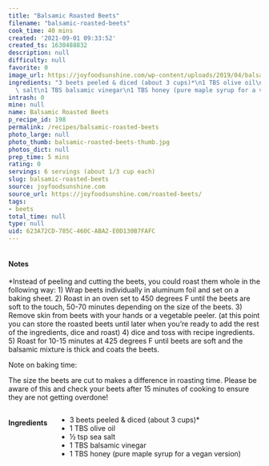 ```yaml
---
title: "Balsamic Roasted Beets"
filename: "balsamic-roasted-beets"
cook_time: 40 mins
created: '2021-09-01 09:33:52'
created_ts: 1630488832
description: null
difficulty: null
favorite: 0
image_url: https://joyfoodsunshine.com/wp-content/uploads/2019/04/balsamic-roasted-beets-recipe-6.jpg
ingredients: "3 beets peeled & diced (about 3 cups)*\n1 TBS olive oil\n\xBD tsp sea\
  \ salt\n1 TBS balsamic vinegar\n1 TBS honey (pure maple syrup for a vegan version)"
intrash: 0
mine: null
name: Balsamic Roasted Beets
p_recipe_id: 198
permalink: /recipes/balsamic-roasted-beets
photo_large: null
photo_thumb: balsamic-roasted-beets-thumb.jpg
photos_dict: null
prep_time: 5 mins
rating: 0
servings: 6 servings (about 1/3 cup each)
slug: balsamic-roasted-beets
source: joyfoodsunshine.com
source_url: https://joyfoodsunshine.com/roasted-beets/
tags:
- beets
total_time: null
type: null
uid: 623A72CD-785C-460C-ABA2-E0D130B7FAFC
---
```

<div class="columns large-7 small-12" id="writeup">		<div id="notes"><h4>Notes</h4>
<div class="box box-notes"><p>*Instead of peeling and cutting the beets, you could roast them whole in the following way: 1) Wrap beets individually in aluminum foil and set on a baking sheet. 2) Roast in an oven set to 450 degrees F until the beets are soft to the touch, 50-70 minutes depending on the size of the beets. 3) Remove skin from beets with your hands or a vegetable peeler. (at this point you can store the roasted beets until later when you’re ready to add the rest of the ingredients, dice and roast) 4) dice and toss with recipe ingredients. 5) Roast for 10-15 minutes at 425 degrees F until beets are soft and the balsamic mixture is thick and coats the beets.</p>
<p>Note on baking time:</p>
<p>The size the beets are cut to makes a difference in roasting time. Please be aware of this and check your beets after 15 minutes of cooking to ensure they are not getting overdone!</p>
</div></div>	</div><!-- #writeup -->
</div><!-- #row-one -->
<div class="row" id="row-two">	<div class="columns large-4 small-12" id="ingredients"><h4>Ingredients</h4><div class="box box-ingredients content"><ul>
<li>3 beets peeled &amp; diced (about 3 cups)*</li>
<li>1 TBS olive oil</li>
<li>½ tsp sea salt</li>
<li>1 TBS balsamic vinegar</li>
<li>1 TBS honey (pure maple syrup for a vegan version)</li>
</ul>
</div>	</div>	<div class="columns large-6 small-12" id="directions">	</div>